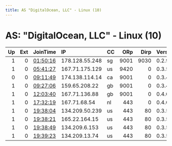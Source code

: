 ```yaml
---
title: AS "DigitalOcean, LLC" - Linux (10)
---
```


# AS: "DigitalOcean, LLC" - Linux (10)

|   Up |   Ext | JoinTime                                                                                            | IP             | CC   |   ORp |   Dirp | Version   | Contact        | Nickname      |   eFamMembers |
|-----:|------:|:----------------------------------------------------------------------------------------------------|:---------------|:-----|------:|-------:|:----------|:---------------|:--------------|--------------:|
|    1 |     0 | [01:50:16](https://metrics.torproject.org/rs.html#details/0A0B2FAFB9CC49DA60EEF05B4598AE09F0B2D36D) | 178.128.55.248 | sg   |  9001 |   9030 | 0.2.9.11  | None           | easyback      |             1 |
|    1 |     0 | [05:41:27](https://metrics.torproject.org/rs.html#details/D963415B4CCC7B470A72A3C3163A7EE4BE93730F) | 167.71.175.129 | us   |  9420 |      0 | 0.3.5.8   | None           | gallium       |             1 |
|    0 |     0 | [09:11:49](https://metrics.torproject.org/rs.html#details/01696C61039A17128F183AD05D1B99848EE9EFF4) | 174.138.114.14 | ca   |  9001 |      0 | 0.3.4.11  | None           | kubernetor    |             1 |
|    1 |     0 | [09:27:06](https://metrics.torproject.org/rs.html#details/9AE981F2C801B7D63694090153257008130DC458) | 159.65.208.22  | gb   |  9001 |      0 | 0.3.4.11  | None           | kubernetor    |             1 |
|    1 |     0 | [12:03:40](https://metrics.torproject.org/rs.html#details/44360FE5D8A1D5502AB8BEDEA2DEDF67B23BAC19) | 167.71.136.88  | gb   |  9001 |      0 | 0.4.0.5   | None           | LosAnhelesTOR |             1 |
|    1 |     0 | [17:32:19](https://metrics.torproject.org/rs.html#details/355D6B4988DA1637B275E211767DBDF807B7CAB7) | 167.71.68.54   | nl   |   443 |      0 | 0.4.0.5   | sorgel@tuta.io | SorgelTor     |             1 |
|    1 |     0 | [19:38:04](https://metrics.torproject.org/rs.html#details/6273908FE904E9C9E93B55F2DFC49EC4CF6B6EA0) | 134.209.50.239 | us   |   443 |     80 | 0.3.5.8   | None           | Unnamed       |             1 |
|    1 |     0 | [19:38:21](https://metrics.torproject.org/rs.html#details/DE0051C948D5D287E306F14BC59BC2033DC4B523) | 165.22.164.15  | us   |   443 |     80 | 0.3.5.8   | None           | Unnamed       |             1 |
|    1 |     0 | [19:38:49](https://metrics.torproject.org/rs.html#details/1897A21CA04D7608285171A4412989641386141D) | 134.209.6.153  | us   |   443 |     80 | 0.3.5.8   | None           | Unnamed       |             1 |
|    1 |     0 | [19:39:23](https://metrics.torproject.org/rs.html#details/DB0484672664C9437CC3B26D1310FABA45ECF093) | 134.209.13.74  | us   |   443 |     80 | 0.3.5.8   | None           | Unnamed       |             1 |
